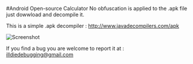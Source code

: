 #Android Open-source Calculator
No obfuscation is applied to the .apk file just dowwload and decompile it.

This is a simple .apk decompiler : http://www.javadecompilers.com/apk

![Screenshot](https://github.com/illdiedebugging/Android-Open-Source-Calculator/sample.png)

If you find a bug you are welcome to report it at : illdiedebugging@gmail.com
